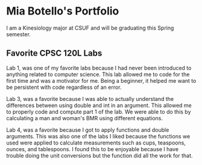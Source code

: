 # Mia Botello's Portfolio


I am a Kinesiology major at CSUF and will be graduating this Spring semester.

## Favorite CPSC 120L Labs

Lab 1, was one of my favorite labs because I had never been introduced to anything related to computer science. This lab allowed me to code for the first time and was a motivator for me. Being a beginner, it helped me want to be persistent with code regardless of an error. 
 
Lab 3, was a favorite because I was able to actually understand the differences between using double and int in an argument. This allowed me to properly code and compute part 1 of the lab. We were able to do this by calculating a man and woman's BMR using different equations.
 
Lab 4, was a favorite because I got to apply functions and double arguments. This was also one of the labs I liked because the functions we used were applied to calculate measurements such as cups, teaspoons, ounces, and tablespoons. I found this to be enjoyable because I have trouble doing the unit conversions but the function did all the work for that.
